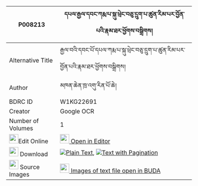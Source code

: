 |P008213|དཔལ་རྒྱལ་དབང་ཀརྨ་པ་སྐུ་ཕྲེང་བཅུ་དྲུག་པ་ཚུན་རིམ་པར་བྱོན་པའི་རྣམ་ཐར་ཕྱོགས་བསྒྲིགས། 
| --- | --- 
|Alternative Title |རྒྱལ་བའི་དབང་པོ་དཔལ་ཀརྨ་པ་སྐུ་ཕྲེང་བཅུ་དྲུག་པ་ཚུན་རིམ་པར་བྱོན་པའི་རྣམ་ཐར་ཕྱོགས་བསྒྲིགས།
|Author| མཁན་ཆེན་ཁྲ་འགུ་རིན་པོ་ཆེ།
|BDRC ID | W1KG22691
|Creator | Google OCR
|Number of Volumes| 1
|<img width="25" src="https://img.icons8.com/color/25/000000/edit-property.png">Edit Online| [<img width="25" src="https://avatars.githubusercontent.com/u/45091458?s=200&v=4"> Open in Editor](http://editor.openpecha.org/P008213)
|<img width="25" src="https://img.icons8.com/fluent/48/000000/download-2.png"/>  Download | [![](https://img.icons8.com/color/20/000000/txt.png)Plain Text](https://github.com/Openpecha/P008213/releases/download/v2/pal_gyalwang_karmapa_kutreng_c_plain_P008213.zip), [![](https://img.icons8.com/color/20/000000/txt.png)Text with Pagination](https://github.com/Openpecha/P008213/releases/download/v2/pal_gyalwang_karmapa_kutreng_c_pages_P008213.zip)
|<img width="25" src="https://img.icons8.com/plasticine/100/000000/pictures-folder.png"/>  Source Images | [<img width="25" src="https://library.bdrc.io/icons/BUDA-small.svg"> Images of text file open in BUDA](https://library.bdrc.io/show/bdr:W1KG22691)